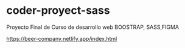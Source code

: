 # coder-proyect-sass
Proyecto Final de Curso de desarrollo web BOOSTRAP, SASS,FIGMA 


https://beer-company.netlify.app/index.html
